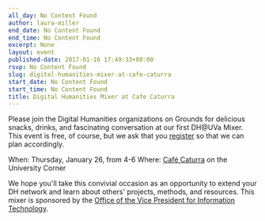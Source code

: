 ```yaml
---
all_day: No Content Found
author: laura-miller
end_date: No Content Found
end_time: No Content Found
excerpt: None
layout: event
published-date: 2017-01-16 17:49:33+00:00
rsvp: No Content Found
slug: digital-humanities-mixer-at-cafe-caturra
start_date: No Content Found
start_time: No Content Found
title: Digital Humanities Mixer at Cafe Caturra
---
```


Please join the Digital Humanities organizations on Grounds for delicious snacks, drinks, and fascinating conversation at our first DH@UVa Mixer.  This event is free, of course, but we ask that you [register](https://pages.shanti.virginia.edu/DHUVA_Conference_9-16/) so that we can plan accordingly.

When: Thursday, January 26, from 4-6
Where: [Café Caturra](http://cafecaturra.com/) on the University Corner

We hope you'll take this convivial occasion as an opportunity to extend your DH network and learn about others' projects, methods, and resources. This mixer is sponsored by the [Office of the Vice President for Information Technology](https://vpit.virginia.edu/).
